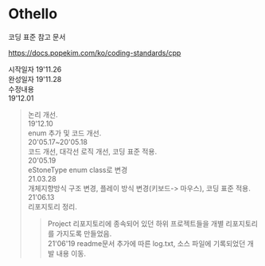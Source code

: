 # Othello


코딩 표준 참고 문서

https://docs.popekim.com/ko/coding-standards/cpp
	
시작일자 19'11.26    
완성일자 19'11.28    
수정내용    
19'12.01    
> 논리 개선.     
19'12.10    
> enum 추가 및 코드 개선.    
20'05.17~20'05.18   
> 코드 개선, 대각선 로직 개선, 코딩 표준 적용.       
20'05.19    
> eStoneType enum class로 변경    
21.03.28     
> 개체지향방식 구조 변경, 플레이 방식 변경(키보드-> 마우스), 코딩 표준 적용.     
21'06.13    
> 리포지토리 정리.    
>> Project 리포지토리에 종속되어 있던 하위 프로젝트들을 개별 리포지토리를 가지도록 만들었음.     
21'06'19
> readme문서 추가에 따른 log.txt, 소스 파일에 기록되었던 개발 내용 이동.
